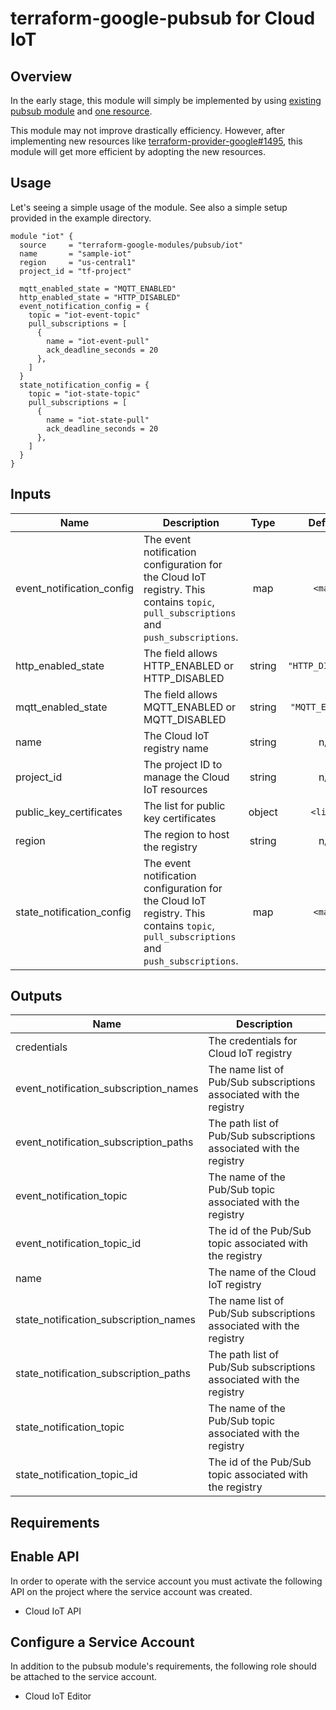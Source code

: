 # terraform-google-pubsub for Cloud IoT

## Overview

In the early stage, this module will simply be implemented by using [existing pubsub module](https://github.com/terraform-google-modules/terraform-google-pubsub) and [one resource](https://www.terraform.io/docs/providers/google/r/cloudiot_registry.html).

This module may not improve drastically efficiency. However, after implementing new resources like [terraform-provider-google#1495](https://github.com/terraform-providers/terraform-provider-google/issues/1495), this module will get more efficient by adopting the new resources.

## Usage

Let's seeing a simple usage of the module. See also a simple setup provided in the example directory.

```hcl
module "iot" {
  source     = "terraform-google-modules/pubsub/iot"
  name       = "sample-iot"
  region     = "us-central1"
  project_id = "tf-project"

  mqtt_enabled_state = "MQTT_ENABLED"
  http_enabled_state = "HTTP_DISABLED"
  event_notification_config = {
    topic = "iot-event-topic"
    pull_subscriptions = [
      {
        name = "iot-event-pull"
        ack_deadline_seconds = 20
      },
    ]
  }
  state_notification_config = {
    topic = "iot-state-topic"
    pull_subscriptions = [
      {
        name = "iot-state-pull"
        ack_deadline_seconds = 20
      },
    ]
  }
}
```

<!-- BEGINNING OF PRE-COMMIT-TERRAFORM DOCS HOOK -->
## Inputs

| Name | Description | Type | Default | Required |
|------|-------------|:----:|:-----:|:-----:|
| event\_notification\_config | The event notification configuration for the Cloud IoT registry. This contains `topic`, `pull_subscriptions` and `push_subscriptions`. | map | `<map>` | no |
| http\_enabled\_state | The field allows HTTP_ENABLED or HTTP_DISABLED | string | `"HTTP_DISABLED"` | no |
| mqtt\_enabled\_state | The field allows MQTT_ENABLED or MQTT_DISABLED | string | `"MQTT_ENABLED"` | no |
| name | The Cloud IoT registry name | string | n/a | yes |
| project\_id | The project ID to manage the Cloud IoT resources | string | n/a | yes |
| public\_key\_certificates | The list for public key certificates | object | `<list>` | no |
| region | The region to host the registry | string | n/a | yes |
| state\_notification\_config | The event notification configuration for the Cloud IoT registry. This contains `topic`, `pull_subscriptions` and `push_subscriptions`. | map | `<map>` | no |

## Outputs

| Name | Description |
|------|-------------|
| credentials | The credentials for Cloud IoT registry |
| event\_notification\_subscription\_names | The name list of Pub/Sub subscriptions associated with the registry |
| event\_notification\_subscription\_paths | The path list of Pub/Sub subscriptions associated with the registry |
| event\_notification\_topic | The name of the Pub/Sub topic associated with the registry |
| event\_notification\_topic\_id | The id of the Pub/Sub topic associated with the registry |
| name | The name of the Cloud IoT registry |
| state\_notification\_subscription\_names | The name list of Pub/Sub subscriptions associated with the registry |
| state\_notification\_subscription\_paths | The path list of Pub/Sub subscriptions associated with the registry |
| state\_notification\_topic | The name of the Pub/Sub topic associated with the registry |
| state\_notification\_topic\_id | The id of the Pub/Sub topic associated with the registry |

<!-- END OF PRE-COMMIT-TERRAFORM DOCS HOOK -->

## Requirements

## Enable API

In order to operate with the service account you must activate the following API on the project where the service account was created.

- Cloud IoT API

## Configure a Service Account

In addition to the pubsub module's requirements, the following role should be attached to the service account.

- Cloud IoT Editor
